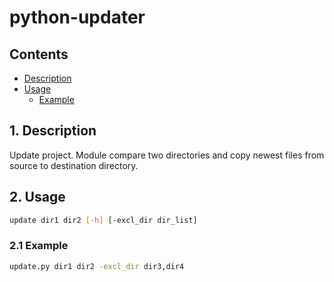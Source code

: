 # python-updater

Contents
---
* [Description](#1-description)
* [Usage](#2-usage)
  * [Example](#21-example)

## 1. Description
Update project.
Module compare two directories and copy newest files from source to
destination directory.

## 2. Usage
```bash
update dir1 dir2 [-h] [-excl_dir dir_list]
```

### 2.1 Example
```bash
update.py dir1 dir2 -excl_dir dir3,dir4
```
